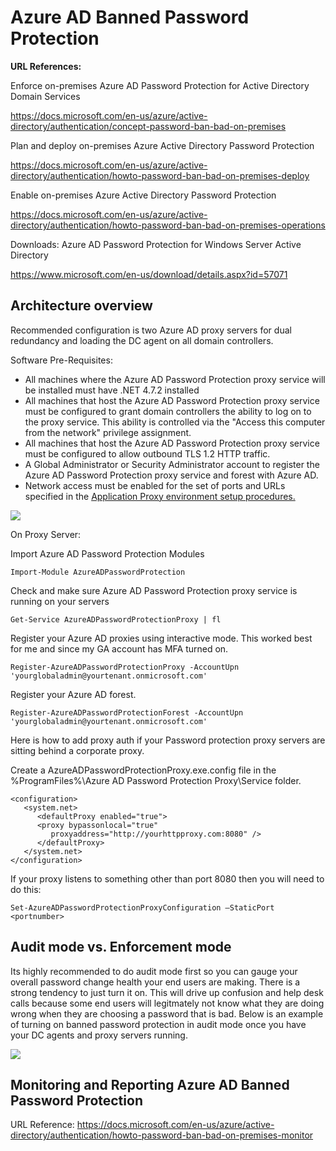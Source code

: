 # Azure AD Banned Password Protection

**URL References:**

Enforce on-premises Azure AD Password Protection for Active Directory Domain Services

https://docs.microsoft.com/en-us/azure/active-directory/authentication/concept-password-ban-bad-on-premises

Plan and deploy on-premises Azure Active Directory Password Protection

https://docs.microsoft.com/en-us/azure/active-directory/authentication/howto-password-ban-bad-on-premises-deploy

Enable on-premises Azure Active Directory Password Protection

https://docs.microsoft.com/en-us/azure/active-directory/authentication/howto-password-ban-bad-on-premises-operations

Downloads: Azure AD Password Protection for Windows Server Active Directory

https://www.microsoft.com/en-us/download/details.aspx?id=57071

## Architecture overview

Recommended configuration is two Azure AD proxy servers for dual redundancy and loading the DC agent on all domain controllers.

Software Pre-Requisites:

- All machines where the Azure AD Password Protection proxy service will be installed must have .NET 4.7.2 installed
- All machines that host the Azure AD Password Protection proxy service must be configured to grant domain controllers the ability to log on to the proxy service. This ability is controlled via the "Access this computer from the network" privilege assignment.
- All machines that host the Azure AD Password Protection proxy service must be configured to allow outbound TLS 1.2 HTTP traffic.
- A Global Administrator or Security Administrator account to register the Azure AD Password Protection proxy service and forest with Azure AD.
- Network access must be enabled for the set of ports and URLs specified in the [Application Proxy environment setup procedures.](https://docs.microsoft.com/en-us/azure/active-directory/manage-apps/application-proxy-add-on-premises-application#prepare-your-on-premises-environment)

![](https://github.com/rootsecdev/Microsoft-Blue-Forest/blob/master/M365%20E5/BannedPasswordProtection/Screenshots/BanPwd1.PNG)

On Proxy Server:

Import Azure AD Password Protection Modules

```
Import-Module AzureADPasswordProtection
```

Check and make sure Azure AD Password Protection proxy service is running on your servers

```
Get-Service AzureADPasswordProtectionProxy | fl
```

Register your Azure AD proxies using interactive mode. This worked best for me and since my GA account has MFA turned on. 

```
Register-AzureADPasswordProtectionProxy -AccountUpn 'yourglobaladmin@yourtenant.onmicrosoft.com'
```

Register your Azure AD forest. 

```
Register-AzureADPasswordProtectionForest -AccountUpn 'yourglobaladmin@yourtenant.onmicrosoft.com'
```

Here is how to add proxy auth if your Password protection proxy servers are sitting behind a corporate proxy. 

Create a AzureADPasswordProtectionProxy.exe.config file in the %ProgramFiles%\Azure AD Password Protection Proxy\Service folder.

```
<configuration>
   <system.net>
      <defaultProxy enabled="true">
      <proxy bypassonlocal="true"
         proxyaddress="http://yourhttpproxy.com:8080" />
      </defaultProxy>
   </system.net>
</configuration>
```

If your proxy listens to something other than port 8080 then you will need to do this:

```
Set-AzureADPasswordProtectionProxyConfiguration –StaticPort <portnumber>
```

## Audit mode vs. Enforcement mode

Its highly recommended to do audit mode first so you can gauge your overall password change health your end users are making. There is a strong tendency to just turn it on. This will drive up confusion and help desk calls because some end users will legitmately not know what they are doing wrong when they are choosing a password that is bad. Below is an example of turning on banned password protection in audit mode once you have your DC agents and proxy servers running. 

![](https://github.com/rootsecdev/Microsoft-Blue-Forest/blob/master/M365%20E5/BannedPasswordProtection/Screenshots/BanPwd2.PNG)


## Monitoring and Reporting Azure AD Banned Password Protection

URL Reference: https://docs.microsoft.com/en-us/azure/active-directory/authentication/howto-password-ban-bad-on-premises-monitor
